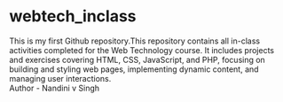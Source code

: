 # webtech_inclass
This is my first Github repository.This repository contains all in-class activities completed for the Web Technology course. It includes projects and exercises covering HTML, CSS, JavaScript, and PHP, focusing on building and styling web pages, implementing dynamic content, and managing user interactions. 
<br>
Author - Nandini v Singh
